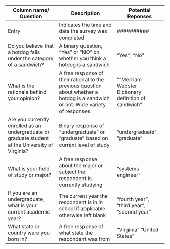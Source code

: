   | Column name/ Question | Description                                                                                       | Potential Reponses |
| --- | --- | --- |
| Entry     | Indicates the time and date the survey was completed |  ##########                   |
|Do you believe that a hotdog falls under the category of a sandwich?| A binary question, “Yes” or “NO” on whether you think a hotdog is a sandwich  |“Yes”, “No” |
| What is the rationale behind your opinion?| A free response of their rational to the previous question about whether a hotdog is a sandwich or not. Wide variety of responses. | "“Merriam Webster Dictionary definition of sandwich” |
|Are you currently enrolled as an undergraduate or graduate student at the University of Virginia?|Binary response of “undergraduate” or “graduate” based on current level of study|“undergraduate”, ”graduate”|
|What is your field of study or major?|A free response about the major or subject the respondent is currently studying|“systems engineer”|
|If you are an undergraduate, what is your current academic year?|The current year the respondent is in in school if applicable otherwise left blank|“fourth year”, “third year”, “second year”|
|What state or country were you born in?|A free response of what state the respondent was from|“Virginia” “United States”|
